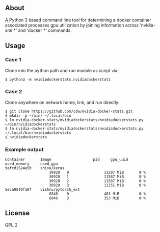 ## About
A Python 3 based command line tool for determining a docker container associated processes gpu utilization by joining information across 'nvidia-smi *' and 'docker *' commands.

## Usage

### Case 1
Clone into the python path and run module as script via:

```
$ python3 -m nvidiadockerstats.nvidiadockerstats
```

### Case 2
Clone anywhere on network home, link, and run directly:

```
$ git clone https://github.com/cdw/nvidia-docker-stats.git
$ mkdir -p ~/bin/ ~/.local/bin
$ ln nvidia-docker-stats/nvidiadockerstats/nvidiadockerstats.py ~/bin/nvidiadockerstats
$ ln nvidia-docker-stats/nvidiadockerstats/nvidiadockerstats.py ~/.local/bin/nvidiadockerstats
$ nvidiadockerstats
```

### Example output
```
Container       Image                   pid     gpu_uuid        used_memory     used_gpu
9afcd2624a5b    shiva/keras
					30920   0                11207 MiB       0 %
					30920   1                11587 MiB       0 %
					30920   2                11587 MiB       0 %
					30920   3                11251 MiB       0 %
5eca98f0fa0f    vishnu/pytorch_ext
					8846    0                401 MiB         0 %
					8846    3                353 MiB         0 %
```

## License
GPL 3
